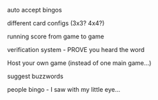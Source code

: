 auto accept bingos

different card configs (3x3? 4x4?)

running score from game to game

verification system - PROVE you heard the word

Host your own game (instead of one main game...)

suggest buzzwords

people bingo - I saw with my little eye...






